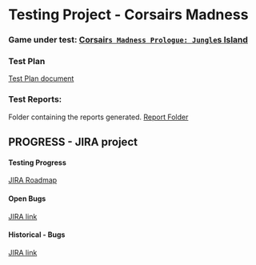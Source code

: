 # Testing Project - Corsairs Madness

### Game under test: [Corsair`s Madness Prologue: Jungle`s Island](https://store.steampowered.com/app/2190570/Corsairs_Madness_Prologue_Jungles_Island/) 

### Test Plan
[Test Plan document]()  
### Test Reports: 
Folder containing the reports generated.  [Report Folder]()
 


## PROGRESS - JIRA project 

#### Testing Progress
[JIRA Roadmap](https://daveproject.atlassian.net/jira/software/projects/CM/boards/4/roadmap)  

#### Open Bugs
[JIRA link](https://daveproject.atlassian.net/jira/dashboards/10006)  

#### Historical - Bugs
[JIRA link](https://daveproject.atlassian.net/jira/dashboards/10007)  
